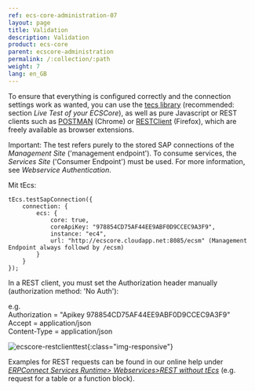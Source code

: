 ```yaml
---
ref: ecs-core-administration-07
layout: page
title: Validation
description: Validation
product: ecs-core
parent: ecscore-administration
permalink: /:collection/:path
weight: 7
lang: en_GB
---
```


To ensure that everything is configured correctly and the connection settings work as wanted, you can use the [tecs library](https://cdn-files.theobald-software.com/static/theobald.ecs.micro/5.7.0/index.html) (recommended: section *Live Test of your ECSCore*), as well as pure Javascript or REST clients such as [POSTMAN](https://chrome.google.com/webstore/detail/postman/fhbjgbiflinjbdggehcddcbncdddomop) (Chrome) or [RESTClient](https://addons.mozilla.org/de/firefox/addon/restclient/) (Firefox), which are freely available as browser extensions. <br>

Important: The test refers purely to the stored SAP connections of the *Management Site* ('management endpoint'). To consume services, the *Services Site* ('Consumer Endpoint') must be used. For more information, see *Webservice Authentication*.  

Mit tEcs:
```
tEcs.testSapConnection({
    connection: {
        ecs: {
            core: true,
            coreApiKey: "978854CD75AF44EE9ABF0D9CCEC9A3F9", 
            instance: "ec4",
            url: "http://ecscore.cloudapp.net:8085/ecsm" (Management Endpoint always followd by /ecsm)
        }
    }
});
```

In a REST client, you must set the Authorization header manually (authorization method: 'No Auth'):

e.g. <br>
Authorization = "Apikey 978854CD75AF44EE9ABF0D9CCEC9A3F9" <br>
Accept = application/json <br>
Content-Type = application/json <br>

![ecscore-restclienttest](/img/content/ecscore_restclienttest.png){:class="img-responsive"}

Examples for REST requests can be found in our online help under *[ERPConnect Services Runtime> Webservices>REST without tEcs](../../erpconnect-services/ecs/erpconnect-services-runtime/web-services/rest-without-tecs)* (e.g. request for a table or a function block).
